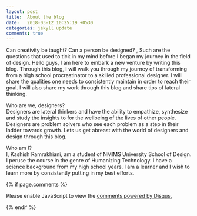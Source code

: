 ```yaml
---
layout: post
title:  About the blog
date:   2018-03-12 10:25:19 +0530
categories: jekyll update
comments: true
---
```

Can creativity be taught? Can a person be designed? , Such are the questions that used to tick in my mind before I began my journey in the field of design.
Hello guys, I am here to embark a new venture by writing this blog.
Through this blog, I will walk you through my journey of transforming from a high school procrastinator to a skilled professional designer. I will share the qualities one needs to consistently maintain in order to reach their goal. I will also share my work through this blog and share tips of lateral thinking.

Who are we, designers?
<br/>Designers are lateral thinkers and have the ability to empathize, synthesize and study the insights to for the wellbeing of the lives of other people. Designers are problem solvers who see each problem as a step in their ladder towards growth. Lets us get abreast with the world of designers and design through this blog.

Who am I?
<br/>I, Kashish Ramrakhiani, am a student of NMIMS University School of Design. I peruse the course in the genre of Humanizing Technology. I have a science background from my high school years. I am a learner and I wish to learn more by consistently putting in my best efforts.


{% if page.comments %}
<div id="disqus_thread"></div>
<script>

/**
*  RECOMMENDED CONFIGURATION VARIABLES: EDIT AND UNCOMMENT THE SECTION BELOW TO INSERT DYNAMIC VALUES FROM YOUR PLATFORM OR CMS.
*  LEARN WHY DEFINING THESE VARIABLES IS IMPORTANT: https://disqus.com/admin/universalcode/#configuration-variables*/
/*
var disqus_config = function () {
this.page.url = PAGE_URL;  // Replace PAGE_URL with your page's canonical URL variable
this.page.identifier = PAGE_IDENTIFIER; // Replace PAGE_IDENTIFIER with your page's unique identifier variable
};
*/
(function() { // DON'T EDIT BELOW THIS LINE
var d = document, s = d.createElement('script');
s.src = 'https://kashishramrakhiani16-github-io.disqus.com/embed.js';
s.setAttribute('data-timestamp', +new Date());
(d.head || d.body).appendChild(s);
})();
</script>
<noscript>Please enable JavaScript to view the <a href="https://disqus.com/?ref_noscript">comments powered by Disqus.</a></noscript>

{% endif %}
